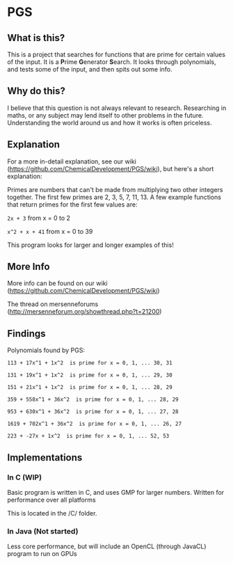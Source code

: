 # PGS

## What is this?
This is a project that searches for functions that are prime for certain values of the input. It is a **P**rime **G**enerator **S**earch. It looks through polynomials, and tests some of the input, and then spits out some info.

## Why do this?
I believe that this question is not always relevant to research. Researching in maths, or any subject may lend itself to other problems in the future. Understanding the world around us and how it works is often priceless.

## Explanation
For a more in-detail explanation, see our wiki (https://github.com/ChemicalDevelopment/PGS/wiki), but here's a short explanation:


Primes are numbers that can't be made from multiplying two other integers together. The first few primes are 2, 3, 5, 7, 11, 13. A few example functions that return primes for the first few values are:


`2x + 3`
from x = 0 to 2


`x^2 + x + 41`
from x = 0 to 39


This program looks for larger and longer examples of this!

## More Info
More info can be found on our wiki (https://github.com/ChemicalDevelopment/PGS/wiki)


The thread on mersenneforums (http://mersenneforum.org/showthread.php?t=21200)


## Findings

Polynomials found by PGS:

`113 + 17x^1 + 1x^2  is prime for x = 0, 1, ... 30, 31`


`131 + 19x^1 + 1x^2  is prime for x = 0, 1, ... 29, 30`


`151 + 21x^1 + 1x^2  is prime for x = 0, 1, ... 28, 29`


`359 + 558x^1 + 36x^2  is prime for x = 0, 1, ... 28, 29`


`953 + 630x^1 + 36x^2  is prime for x = 0, 1, ... 27, 28`


`1619 + 702x^1 + 36x^2  is prime for x = 0, 1, ... 26, 27`


`223 + -27x + 1x^2  is prime for x = 0, 1, ... 52, 53`


## Implementations

### In C (WIP)
Basic program is written in C, and uses GMP for larger numbers. Written for performance over all platforms


This is located in the /C/ folder.

### In Java (Not started)
Less core performance, but will include an OpenCL (through JavaCL) program to run on GPUs
